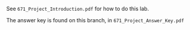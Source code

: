 See `` 671_Project_Introduction.pdf `` for how to do this lab.

The answer key is found on this branch, in ``671_Project_Answer_Key.pdf``